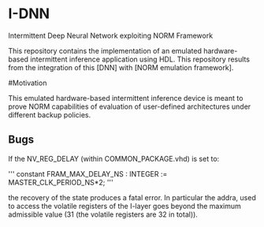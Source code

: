 # I-DNN
Intermittent Deep Neural Network exploiting NORM Framework

This repository contains the implementation of an emulated hardware-based intermittent inference application using HDL. This repository results from the integration of this [DNN] with [NORM emulation framework].

#Motivation

This emulated hardware-based intermittent inference device is meant to prove NORM capabilities of evaluation of user-defined architectures under different backup policies.



## Bugs

If the NV_REG_DELAY  (within COMMON_PACKAGE.vhd) is set to:

'''
constant FRAM_MAX_DELAY_NS                  : INTEGER := MASTER_CLK_PERIOD_NS*2;
'''

the recovery of the state produces a fatal error. In particular the addra, used to access the volatile registers of the I-layer
goes beyond the maximum admissible value (31 (the volatile registers are 32 in total)).
